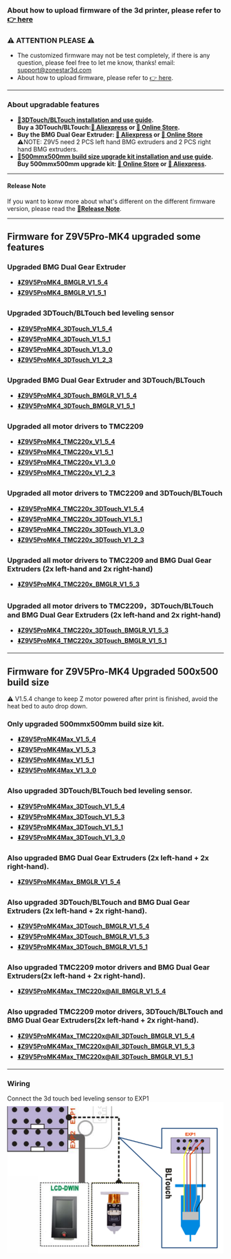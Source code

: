 ### About how to upload firmware of the 3d printer, please refer to [:point_right: here](https://github.com/ZONESTAR3D/Firmware/tree/master/Z9/Z9V5/bin#how-to-upload-firmware-to-z9v5pro)

### :warning: ATTENTION PLEASE :warning:
- The customized firmware may not be test completely, if there is any question, please feel free to let me know, thanks! email: support@zonestar3d.com
- About how to upload firmware, please refer to [:point_right: here][Upload_Guide].

-----
### About upgradable features
- **[:book:3DTouch/BLTouch installation and use guide][3DTouch_Guide].**  
**Buy a 3DTouch/BLTouch:[:gift: Aliexpress][3DTouch_ALI] or [:gift: Online Store][3DTouch_SPY].**    
- **Buy the BMG Dual Gear Extruder: [:gift: Aliexpress][BMG_ALI] or [:gift: Online Store][BMG_SPY]**    
:warning:NOTE: Z9V5 need 2 PCS left hand BMG extruders and 2 PCS right hand BMG extruders.
- **[:book:500mmx500mm build size upgrade kit installation and use guide][500x500Kit_Guide].**     
**Buy 500mmx500mm upgrade kit: [:gift: Online Store][UK_9V5_500_SPY] or [:gift: Aliexpress][UK_9V5_500_ALI].**     

-----
#### Release Note
If you want to konw more about what's different on the different firmware version, please read the [:book:**Release Note**](https://github.com/ZONESTAR3D/Firmware/tree/master/Z9/Z9V5/bin/Z9V5Pro-MK4/beta).

-----
## Firmware for Z9V5Pro-MK4 upgraded some features
### Upgraded BMG Dual Gear Extruder
- **[:arrow_down:Z9V5ProMK4_BMGLR_V1_5_4](./MK4/Z9V5ProMK4_BMGLR_V1_5_4.zip)**          
- **[:arrow_down:Z9V5ProMK4_BMGLR_V1_5_1](./MK4/Z9V5ProMK4_BMGLR_V1_5_1.zip)**          

### Upgraded 3DTouch/BLTouch bed leveling sensor
- **[:arrow_down:Z9V5ProMK4_3DTouch_V1_5_4](./MK4/Z9V5ProMK4_3DTouch_V1_5_4.zip)**
- **[:arrow_down:Z9V5ProMK4_3DTouch_V1_5_1](./MK4/Z9V5ProMK4_3DTouch_V1_5_1.zip)**
- **[:arrow_down:Z9V5ProMK4_3DTouch_V1_3_0](./MK4/Z9V5ProMK4_3DTouch_V1_3_0.zip)** 
- **[:arrow_down:Z9V5ProMK4_3DTouch_V1_2_3](./MK4/Z9V5ProMK4_3DTouch_V1_2_3.zip)**      

### Upgraded BMG Dual Gear Extruder and 3DTouch/BLTouch
- **[:arrow_down:Z9V5ProMK4_3DTouch_BMGLR_V1_5_4](./MK4/Z9V5ProMK4_3DTouch_BMGLR_V1_5_4.zip)**
- **[:arrow_down:Z9V5ProMK4_3DTouch_BMGLR_V1_5_1](./MK4/Z9V5ProMK4_3DTouch_BMGLR_V1_5_1.zip)**

### Upgraded all motor drivers to TMC2209
- **[:arrow_down:Z9V5ProMK4_TMC220x_V1_5_4](./MK4/Z9V5ProMK4_TMC220x_V1_5_4.zip)**
- **[:arrow_down:Z9V5ProMK4_TMC220x_V1_5_1](./MK4/Z9V5ProMK4_TMC220_V1_5_1.zip)**
- **[:arrow_down:Z9V5ProMK4_TMC220x_V1_3_0](./MK4/Z9V5ProMK4_TMC220x_V1_3_0.zip)**
- **[:arrow_down:Z9V5ProMK4_TMC220x_V1_2_3](./MK4/Z9V5ProMK4_TMC220x_V1_2_3.zip)**

### Upgraded all motor drivers to TMC2209 and 3DTouch/BLTouch
- **[:arrow_down:Z9V5ProMK4_TMC220x_3DTouch_V1_5_4](./MK4/Z9V5ProMK4_TMC220x_3DTouch_V1_5_4.zip)**
- **[:arrow_down:Z9V5ProMK4_TMC220x_3DTouch_V1_5_1](./MK4/Z9V5ProMK4_TMC220x_3DTouch_V1_5_1.zip)**
- **[:arrow_down:Z9V5ProMK4_TMC220x_3DTouch_V1_3_0](./MK4/Z9V5ProMK4_TMC220x_3DTouch_V1_3_0.zip)**
- **[:arrow_down:Z9V5ProMK4_TMC220x_3DTouch_V1_2_3](./MK4/Z9V5ProMK4_TMC220x_3DTouch_V1_2_3.zip)**

### Upgraded all motor drivers to TMC2209 and BMG Dual Gear Extruders (2x left-hand and 2x right-hand)
- **[:arrow_down:Z9V5ProMK4_TMC220x_BMGLR_V1_5_3](./MK4/Z9V5ProMK4_TMC220x_BMGLR_V1_5_3.zip)**

### Upgraded all motor drivers to TMC2209，3DTouch/BLTouch and BMG Dual Gear Extruders (2x left-hand and 2x right-hand)
- **[:arrow_down:Z9V5ProMK4_TMC220x_3DTouch_BMGLR_V1_5_3](./MK4/Z9V5ProMK4_TMC220x_3DTouch_BMGLR_V1_5_3.zip)**
- **[:arrow_down:Z9V5ProMK4_TMC220x_3DTouch_BMGLR_V1_5_1](./MK4/Z9V5ProMK4_TMC220x_3DTouch_BMGLR_V1_5_1.zip)**

-----
## Firmware for Z9V5Pro-MK4 Upgraded 500x500 build size
:warning: V1.5.4 change to keep Z motor powered after print is finished, avoid the heat bed to auto drop down.
### Only upgraded 500mmx500mm build size kit.
- **[:arrow_down:Z9V5ProMK4Max_V1_5_4](./MK4_MAX/Z9V5ProMK4Max_V1_5_4.zip)**   
- **[:arrow_down:Z9V5ProMK4Max_V1_5_3](./MK4_MAX/Z9V5ProMK4Max_V1_5_3.zip)**   
- **[:arrow_down:Z9V5ProMK4Max_V1_5_1](./MK4_MAX/Z9V5ProMK4Max_V1_5_1.zip)**   
- **[:arrow_down:Z9V5ProMK4Max_V1_3_0](./MK4_MAX/Z9V5ProMK4Max_V1_3_0.zip)**    

### Also upgraded 3DTouch/BLTouch bed leveling sensor.     
- **[:arrow_down:Z9V5ProMK4Max_3DTouch_V1_5_4](./MK4_MAX/Z9V5ProMK4Max_3DTouch_V1_5_4.zip)**    
- **[:arrow_down:Z9V5ProMK4Max_3DTouch_V1_5_3](./MK4_MAX/Z9V5ProMK4Max_3DTouch_V1_5_3.zip)**     
- **[:arrow_down:Z9V5ProMK4Max_3DTouch_V1_5_1](./MK4_MAX/Z9V5ProMK4Max_3DTouch_V1_5_1.zip)**    
- **[:arrow_down:Z9V5ProMK4Max_3DTouch_V1_3_0](./MK4_MAX/Z9V5ProMK4Max_3DTouch_V1_3_0.zip)**    

### Also upgraded BMG Dual Gear Extruders (2x left-hand + 2x right-hand).  
- **[:arrow_down:Z9V5ProMK4Max_BMGLR_V1_5_4](./MK4_MAX/Z9V5ProMK4Max_BMGLR_V1_5_4.zip)** 

### Also upgraded 3DTouch/BLTouch and BMG Dual Gear Extruders (2x left-hand + 2x right-hand).  
- **[:arrow_down:Z9V5ProMK4Max_3DTouch_BMGLR_V1_5_4](./MK4_MAX/Z9V5ProMK4Max_3DTouch_BMGLR_V1_5_4.zip)** 
- **[:arrow_down:Z9V5ProMK4Max_3DTouch_BMGLR_V1_5_3](./MK4_MAX/Z9V5ProMK4Max_3DTouch_BMGLR_V1_5_3.zip)**          
- **[:arrow_down:Z9V5ProMK4Max_3DTouch_BMGLR_V1_5_1](./MK4_MAX/Z9V5ProMK4Max_3DTouch_BMGLR_V1_5_1.zip)**          

### Also upgraded TMC2209 motor drivers and BMG Dual Gear Extruders(2x left-hand + 2x right-hand).   
- **[:arrow_down:Z9V5ProMK4Max_TMC220x@All_BMGLR_V1_5_4](./MK4_MAX/Z9V5ProMK4Max_TMC220x@All_BMGLR_V1_5_4.zip)**  

### Also upgraded TMC2209 motor drivers, 3DTouch/BLTouch and BMG Dual Gear Extruders(2x left-hand + 2x right-hand).   
- **[:arrow_down:Z9V5ProMK4Max_TMC220x@All_3DTouch_BMGLR_V1_5_4](./MK4_MAX/Z9V5ProMK4Max_TMC220x@All_3DTouch_BMGLR_V1_5_4.zip)**  
- **[:arrow_down:Z9V5ProMK4Max_TMC220x@All_3DTouch_BMGLR_V1_5_3](./MK4_MAX/Z9V5ProMK4Max_TMC220x@All_3DTouch_BMGLR_V1_5_3.zip)**  
- **[:arrow_down:Z9V5ProMK4Max_TMC220x@All_3DTouch_BMGLR_V1_5_1](./MK4_MAX/Z9V5ProMK4Max_TMC220x@All_3DTouch_BMGLR_V1_5_1.zip)** 

-----
### Wiring
Connect the 3d touch bed leveling sensor to EXP1  
![](Wiring_3DTouch.png)


[3DTouch_ALI]: https://www.aliexpress.com/item/1005001464420529.html
[3DTouch_SPY]: https://www.zonestar3dshop.com/products/3d-touch-bltouch-bed-auto-leveling-sensor-for-3d-printers
[BMG_ALI]: https://www.aliexpress.com/item/1005003473360998.html
[BMG_SPY]: https://www.zonestar3dshop.com/products/zonestar-dual-gear-extruder-dual-drive-extruder-upgrade-bowden-extruder-1-75mm-filament-3d-printer-parts
[UK_9V5_500_ALI]: https://www.aliexpress.com/item/1005005625336328.html
[UK_9V5_500_SPY]: https://www.zonestar3dshop.com/products/zonestar-z9v5-500x500mm-large-printing-size-upgrade-kit-parts
[3DTouch_Guide]: https://github.com/ZONESTAR3D/Upgrade-kit-guide/tree/main/Bed_Leveling_Sensor/3DTouch
[500x500Kit_Guide]: https://github.com/ZONESTAR3D/Upgrade-kit-guide/tree/main/Z9V5_500x500
[Upload_Guide]: https://github.com/ZONESTAR3D/Firmware/tree/master/Z9/Z9V5/bin#how-to-upload-firmware-to-z9v5pro